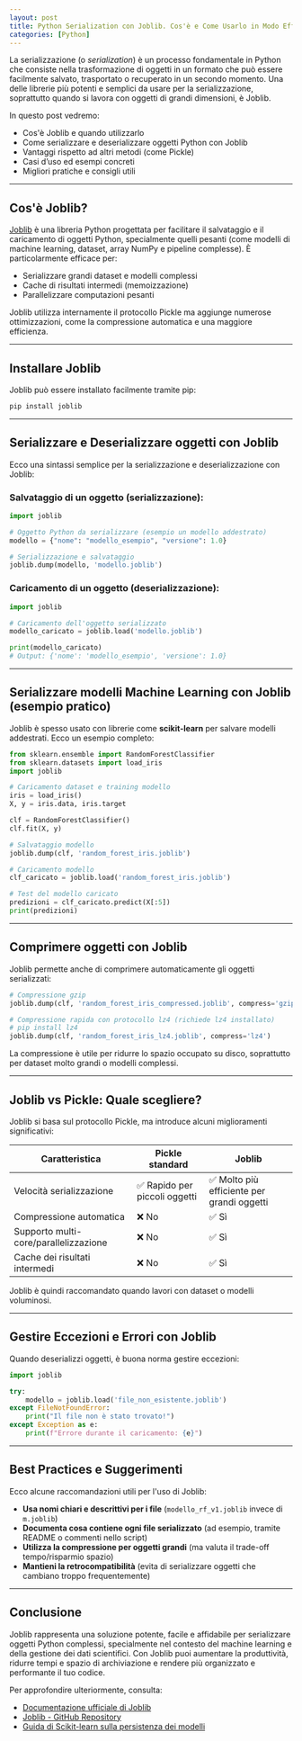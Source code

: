 ```yaml
---
layout: post
title: Python Serialization con Joblib. Cos'è e Come Usarlo in Modo Efficace
categories: [Python]
---
```



La serializzazione (o *serialization*) è un processo fondamentale in Python che consiste nella trasformazione di oggetti in un formato che può essere facilmente salvato, trasportato o recuperato in un secondo momento. Una delle librerie più potenti e semplici da usare per la serializzazione, soprattutto quando si lavora con oggetti di grandi dimensioni, è Joblib.


In questo post vedremo:

* Cos'è Joblib e quando utilizzarlo
* Come serializzare e deserializzare oggetti Python con Joblib
* Vantaggi rispetto ad altri metodi (come Pickle)
* Casi d’uso ed esempi concreti
* Migliori pratiche e consigli utili

---

## Cos'è Joblib?

[Joblib](https://joblib.readthedocs.io/en/latest/) è una libreria Python progettata per facilitare il salvataggio e il caricamento di oggetti Python, specialmente quelli pesanti (come modelli di machine learning, dataset, array NumPy e pipeline complesse). È particolarmente efficace per:

* Serializzare grandi dataset e modelli complessi
* Cache di risultati intermedi (memoizzazione)
* Parallelizzare computazioni pesanti

Joblib utilizza internamente il protocollo Pickle ma aggiunge numerose ottimizzazioni, come la compressione automatica e una maggiore efficienza.

---

## Installare Joblib

Joblib può essere installato facilmente tramite pip:

```bash
pip install joblib
```

---

## Serializzare e Deserializzare oggetti con Joblib

Ecco una sintassi semplice per la serializzazione e deserializzazione con Joblib:

### Salvataggio di un oggetto (serializzazione):

```python
import joblib

# Oggetto Python da serializzare (esempio un modello addestrato)
modello = {"nome": "modello_esempio", "versione": 1.0}

# Serializzazione e salvataggio
joblib.dump(modello, 'modello.joblib')
```

### Caricamento di un oggetto (deserializzazione):

```python
import joblib

# Caricamento dell'oggetto serializzato
modello_caricato = joblib.load('modello.joblib')

print(modello_caricato)
# Output: {'nome': 'modello_esempio', 'versione': 1.0}
```

---

## Serializzare modelli Machine Learning con Joblib (esempio pratico)

Joblib è spesso usato con librerie come **scikit-learn** per salvare modelli addestrati. Ecco un esempio completo:

```python
from sklearn.ensemble import RandomForestClassifier
from sklearn.datasets import load_iris
import joblib

# Caricamento dataset e training modello
iris = load_iris()
X, y = iris.data, iris.target

clf = RandomForestClassifier()
clf.fit(X, y)

# Salvataggio modello
joblib.dump(clf, 'random_forest_iris.joblib')

# Caricamento modello
clf_caricato = joblib.load('random_forest_iris.joblib')

# Test del modello caricato
predizioni = clf_caricato.predict(X[:5])
print(predizioni)
```

---

## Comprimere oggetti con Joblib

Joblib permette anche di comprimere automaticamente gli oggetti serializzati:

```python
# Compressione gzip
joblib.dump(clf, 'random_forest_iris_compressed.joblib', compress='gzip')

# Compressione rapida con protocollo lz4 (richiede lz4 installato)
# pip install lz4
joblib.dump(clf, 'random_forest_iris_lz4.joblib', compress='lz4')
```

La compressione è utile per ridurre lo spazio occupato su disco, soprattutto per dataset molto grandi o modelli complessi.

---

## Joblib vs Pickle: Quale scegliere?

Joblib si basa sul protocollo Pickle, ma introduce alcuni miglioramenti significativi:

| Caratteristica                        | Pickle standard              | Joblib                                    |
| ------------------------------------- | ---------------------------- | ----------------------------------------- |
| Velocità serializzazione              | ✅ Rapido per piccoli oggetti | ✅ Molto più efficiente per grandi oggetti |
| Compressione automatica               | ❌ No                         | ✅ Sì                                      |
| Supporto multi-core/parallelizzazione | ❌ No                         | ✅ Sì                                      |
| Cache dei risultati intermedi         | ❌ No                         | ✅ Sì                                      |

Joblib è quindi raccomandato quando lavori con dataset o modelli voluminosi.

---

## Gestire Eccezioni e Errori con Joblib

Quando deserializzi oggetti, è buona norma gestire eccezioni:

```python
import joblib

try:
    modello = joblib.load('file_non_esistente.joblib')
except FileNotFoundError:
    print("Il file non è stato trovato!")
except Exception as e:
    print(f"Errore durante il caricamento: {e}")
```

---

## Best Practices e Suggerimenti

Ecco alcune raccomandazioni utili per l'uso di Joblib:

* **Usa nomi chiari e descrittivi per i file** (`modello_rf_v1.joblib` invece di `m.joblib`)
* **Documenta cosa contiene ogni file serializzato** (ad esempio, tramite README o commenti nello script)
* **Utilizza la compressione per oggetti grandi** (ma valuta il trade-off tempo/risparmio spazio)
* **Mantieni la retrocompatibilità** (evita di serializzare oggetti che cambiano troppo frequentemente)

---

## Conclusione

Joblib rappresenta una soluzione potente, facile e affidabile per serializzare oggetti Python complessi, specialmente nel contesto del machine learning e della gestione dei dati scientifici. Con Joblib puoi aumentare la produttività, ridurre tempi e spazio di archiviazione e rendere più organizzato e performante il tuo codice.

Per approfondire ulteriormente, consulta:

* [Documentazione ufficiale di Joblib](https://joblib.readthedocs.io/en/latest/)
* [Joblib - GitHub Repository](https://github.com/joblib/joblib)
* [Guida di Scikit-learn sulla persistenza dei modelli](https://scikit-learn.org/stable/modules/model_persistence.html)